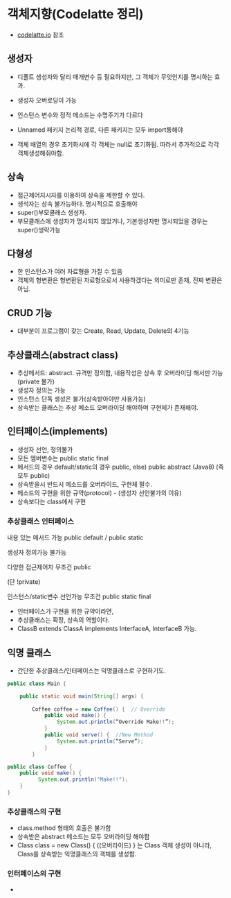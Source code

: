 # 객체지향(Codelatte 정리)

- [codelatte.io](http://codelatte.io) 참조

## 생성자

- 디폴트 생성자와 달리 매개변수 등 필요하지만, 그 객체가 무엇인지를 명시하는 효과.
- 생성자 오버로딩이 가능

- 인스턴스 변수와 정적 메소드는 수명주기가 다르다

- Unnamed 패키지 논리적 경로, 다른 패키지는 모두 import통해야

- 객체 배열의 경우 초기화시에 각 객체는 null로 초기화됨. 따라서 추가적으로 각각 객체생성해줘야함.

## 상속

- 접근제어지시자를 이용하여 상속을 제한할 수 있다.
- 생석자는 상속 불가능하다. 명시적으로 호출해야
- super()부모클래스 생성자.
- 부모클래스에 생성자가 명시되지 않았거나, 기본생성자만 명시되었을 경우는 super()생략가능

## 다형성

- 한 인스턴스가 여러 자료형을 가질 수 있음
- 객체의 형변환은 형변환된 자료형으로서 사용하겠다는 의미로만 존재, 진짜 변환은 아님.

## CRUD 기능

- 대부분이 프로그램이 갖는 Create, Read, Update, Delete의 4기능

## 추상클래스(abstract class)

- 추상메서드: abstract. 규격만 정의함, 내용작성은 상속 후 오버라이딩 해서만 가능(private 불가)
- 생성자 정의는 가능
- 인스턴스 단독 생성은 불가(상속받아야만 사용가능)
- 상속받는 클래스는 추상 메소드 오버라이딩 해야하며 구현체가 존재해야.

## 인터페이스(implements)

- 생성자 선언, 정의불가
- 모든 멤버변수는 public static final
- 메서드의 경우 default/static의 경우 public, else) public abstract (Java8)
(즉 모두 public)
- 상속받을시 반드시 메소드를 오버라이드, 구현체 필수.
- 메소드의 구현을 위한 규약(protocol) - (생성자 선언불가의 이유)
- 상속보다는 class에서 구현

### 추상클래스                             인터페이스

내용 있는 메서드 가능                       public default / public static

생성자 정의가능                                불가능

다양한 접근제어자                            무조건 public

(단 !private)                                   

인스턴스/static변수 선언가능           무조건 public static final

- 인터페이스가 구현을 위한 규약이라면,
- 추상클래스는 확장, 상속의 역할이다.
- ClassB extends ClassA implements InterfaceA, InterfaceB 가능.

## 익명 클래스

- 간단한 추상클래스/인터페이스는 익명클래스로 구현하기도.

```java
public class Main {

    public static void main(String[] args) {
 
        Coffee coffee = new Coffee() {  // Override
            public void make() {
                System.out.println(“Override Make!!”);
            }
            public void serve() {  //New Method
                System.out.println(“Serve”);
            }
        }

public class Coffee {
    public void make() {
	      System.out.println("Make!!");
    }
}
```

### 추상클래스의 구현

- class.method 형태의 호출은 불가함
- 상속받은 abstract 메소드는 모두 오버라이딩 해야함
- Class class = new Class() { ((오버라이드) } 는 Class 객체 생성이 아니라, Class를 상속받는 익명클래스의 객체를 생성함.

### 인터페이스의 구현

-
<!--stackedit_data:
eyJoaXN0b3J5IjpbLTEwOTg4MDg3NTBdfQ==
-->